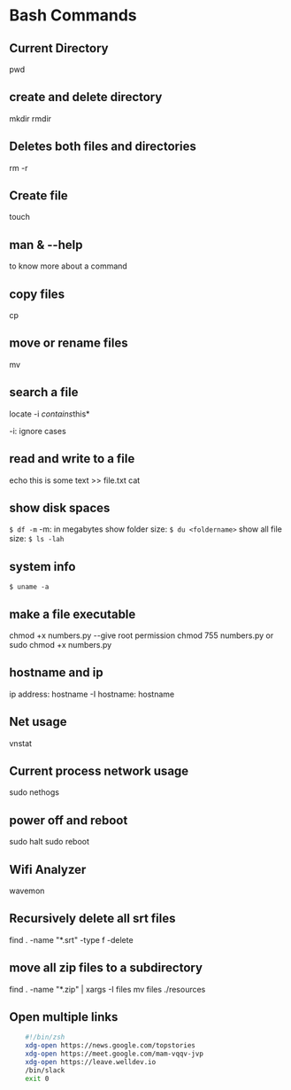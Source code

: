 # Bash Commands

## Current Directory
pwd

## create and delete directory 
mkdir <dirname> 
rmdir <dirname>

## Deletes both files and directories
rm -r <dirname> 

## Create file 
touch <filename> 

## man & --help
to know more about a command

## copy files 
cp <frompath> <topath>

## move or rename files
mv <frompath> <topath> 

## search a file 
locate -i *contains*this*

-i: ignore cases

## read and write to a file 
echo this is some text >> file.txt
cat <filepath>

## show disk spaces
`$ df -m` 
-m: in megabytes
show folder size: `$ du <foldername>` 
show all file size: `$ ls -lah`

## system info 
`$ uname -a`

## make a file executable 
chmod +x numbers.py 
--give root permission
chmod 755 numbers.py
or
sudo chmod +x numbers.py

## hostname and ip 
ip address: hostname -I
hostname: hostname 

## Net usage
vnstat

## Current process network usage 
sudo nethogs

## power off and reboot 
sudo halt
sudo reboot 

## Wifi Analyzer
wavemon


## Recursively delete all srt files
find . -name "*.srt" -type f -delete


## move all zip files to a subdirectory
find . -name "*.zip" | xargs -I files mv files ./resources


## Open multiple links 

```bash
	#!/bin/zsh
	xdg-open https://news.google.com/topstories
	xdg-open https://meet.google.com/mam-vqqv-jvp
	xdg-open https://leave.welldev.io
	/bin/slack
	exit 0
````
